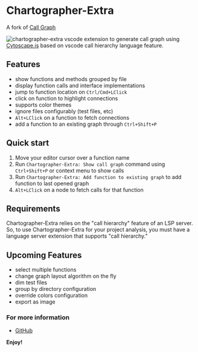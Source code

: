 # Chartographer-Extra

A fork of [Call Graph](https://github.com/beicause/call-graph)

![chartographer-extra](https://github.com/gusztavj/vscode-chartographer-improved/master/assets/call-graph.png)
vscode extension to generate call graph using [Cytoscape.js](https://js.cytoscape.org/) based on vscode call hierarchy language feature.

## Features

* show functions and methods grouped by file
* display function calls and interface implementations
* jump to function location on `Ctrl/Cmd+LClick`
* click on function to highlight connections
* supports color themes
* ignore files configurably (test files, etc)
* `Alt+LClick` on a function to fetch connections
* add a function to an existing graph through `Ctrl+Shift+P`

## Quick start

1. Move your editor cursor over a function name
2. Run `Chartographer-Extra: Show call graph` command using `Ctrl+Shift+P` or context menu to show calls
3. Run `Chartographer-Extra: Add function to existing graph` to add function to last opened graph
4. `Alt+LClick` on a node to fetch calls for that function

## Requirements

Chartographer-Extra relies on the "call hierarchy" feature of an LSP server. So, to use Chartographer-Extra for your project analysis, you must have a language server extension that supports "call hierarchy."

## Upcoming Features

* select multiple functions
* change graph layout algorithm on the fly
* dim test files
* group by directory configuration
* override colors configuration
* export as image

### For more information

* [GitHub](https://github.com/gusztavj/vscode-chartographer-improved)

**Enjoy!**
